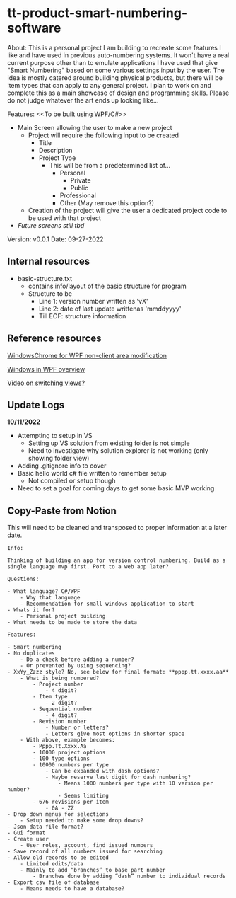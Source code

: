 # tt-product-smart-numbering-software

About:
This is a personal project I am building to recreate some features I like and have used in previous auto-numbering systems.  It won't have a real
current purpose other than to emulate applications I have used that give "Smart Numbering" based on some various settings input by the user.  The idea
is mostly catered around building physical products, but there will be item types that can apply to any general project.  I plan to work on and complete this
as a main showcase of design and programming skills.  Please do not judge whatever the art ends up looking like...

Features: <<To be built using WPF/C#>>
- Main Screen allowing the user to make a new project
    - Project will require the following input to be created
        - Title
        - Description
        - Project Type
            - This will be from a predetermined list of...
                - Personal
                    - Private
                    - Public
                - Professional
                - Other (May remove this option?)
    - Creation of the project will give the user a dedicated project code to be used with that project
- *Future screens still tbd*

Version: v0.0.1
Date: 09-27-2022

## Internal resources
- basic-structure.txt
    - contains info/layout of the basic structure for program
    - Structure to be
        - Line 1: version number written as 'vX'
        - Line 2: date of last update writtenas 'mmddyyyy'
        - Till EOF: structure information

## Reference resources

[WindowsChrome for WPF non-client area modification](https://docs.microsoft.com/en-us/dotnet/api/system.windows.shell.windowchrome?view=windowsdesktop-6.0)

[Windows in WPF overview](https://docs.microsoft.com/en-us/dotnet/desktop/wpf/windows/?view=netdesktop-6.0)

[Video on switching views?](https://www.youtube.com/watch?v=xUwk2-_tRzo&ab_channel=ToskersCorner)

## Update Logs

**10/11/2022**
- Attempting to setup in VS
    - Setting up VS solution from existing folder is not simple
    - Need to investigate why solution explorer is not working (only showing folder view)
- Adding .gitignore info to cover
- Basic hello world c# file written to remember setup
    - Not compiled or setup though
- Need to set a goal for coming days to get some basic MVP working

## Copy-Paste from Notion

This will need to be cleaned and transposed to proper information at a later date.

```
Info:

Thinking of building an app for version control numbering. Build as a single language mvp first. Port to a web app later?

Questions:

- What language? C#/WPF
    - Why that language
    - Recommendation for small windows application to start
- Whats it for?
    - Personal project building
- What needs to be made to store the data

Features:

- Smart numbering
- No duplicates
    - Do a check before adding a number?
    - Or prevented by using sequencing?
- XxYy_Zzzz style? No, see below for final format: **pppp.tt.xxxx.aa**
    - What is being numbered?
        - Project number
            - 4 digit?
        - Item type
            - 2 digit?
        - Sequential number
            - 4 digit?
        - Revision number
            - Number or letters?
            - Letters give most options in shorter space
    - With above, example becomes:
        - Pppp.Tt.Xxxx.Aa
        - 10000 project options
        - 100 type options
        - 10000 numbers per type
            - Can be expanded with dash options?
            - Maybe reserve last digit for dash numbering?
                - Means 1000 numbers per type with 10 version per number?
                - Seems limiting
        - 676 revisions per item
            - 0A - ZZ
- Drop down menus for selections
    - Setup needed to make some drop downs?
- Json data file format?
- Gui format
- Create user
    - User roles, account, find issued numbers
- Save record of all numbers issued for searching
- Allow old records to be edited
    - Limited edits/data
    - Mainly to add “branches” to base part number
        - Branches done by adding “dash” number to individual records
- Export csv file of database
    - Means needs to have a database?
```

